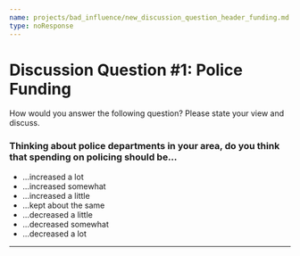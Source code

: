 ```yaml
---
name: projects/bad_influence/new_discussion_question_header_funding.md
type: noResponse
---
```


# Discussion Question #1: Police Funding

How would you answer the following question? Please state your view and discuss.

### Thinking about police departments in your area, do you think that spending on policing should be...

- ...increased a lot
- ...increased somewhat
- ...increased a little
- ...kept about the same
- ...decreased a little
- ...decreased somewhat
- ...decreased a lot

---
